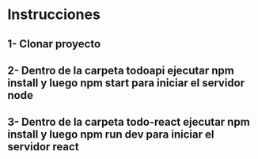 # Instrucciones

## 1- Clonar proyecto

## 2- Dentro de la carpeta todoapi ejecutar **npm install** y luego **npm start** para iniciar el servidor node

## 3- Dentro de la carpeta todo-react ejecutar **npm install** y luego **npm run dev** para iniciar el servidor react
